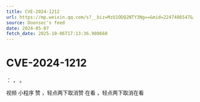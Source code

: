 ```yaml
---
title: CVE-2024-1212
url: https://mp.weixin.qq.com/s?__biz=MzU1ODQ2NTY3Ng==&mid=2247486547&idx=1&sn=ccd54ba2467078cc1a4809c4ab91aac1
source: Doonsec's feed
date: 2024-05-07
fetch_date: 2025-10-06T17:13:36.900660
---
```


# CVE-2024-1212

：
，
。

视频
小程序
赞
，轻点两下取消赞
在看
，轻点两下取消在看
